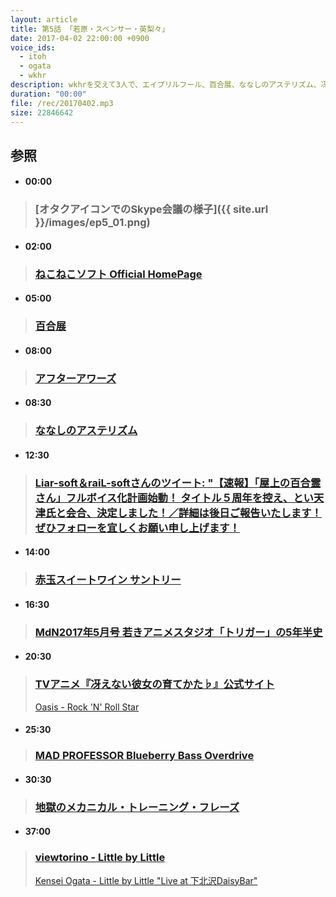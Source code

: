 ```yaml
---
layout: article
title: 第5話 「若原・スペンサー・英梨々」
date: 2017-04-02 22:00:00 +0900
voice_ids:
  - itoh
  - ogata
  - wkhr
description: wkhrを交えて3人で、エイプリルフール、百合展、ななしのアステリズム、冴えない彼女の育てかた、エモさとぶちかましなどについて話しました。
duration: "00:00"
file: /rec/20170402.mp3
size: 22846642
---
```


## 参照

- #### 00:00
> ### [オタクアイコンでのSkype会議の様子]({{ site.url }}/images/ep5_01.png)

- #### 02:00
> ### [ねこねこソフト Official HomePage](www.din.or.jp/~nekoneko/)

- #### 05:00
> ### [百合展](http://www.yuriten.com/2017/)

- #### 08:00
> ### [アフターアワーズ](http://amzn.asia/dWhlpPK)

- #### 08:30
> ### [ななしのアステリズム](http://www.ganganonline.com/contents/nanashino/)

- #### 12:30
> ### [Liar-soft＆raiL-softさんのツイート: "【速報】「屋上の百合霊さん」フルボイス化計画始動！ タイトル５周年を控え、とい天津氏と会合、決定しました！／詳細は後日ご報告いたします！ぜひフォローを宜しくお願い申し上げます！](https://twitter.com/liar_railsoft/status/845205907331989505)

- #### 14:00
> ### [赤玉スイートワイン サントリー](http://www.suntory.co.jp/wine/original/akadama/)

- #### 16:30
> ### [MdN2017年5月号 若きアニメスタジオ「トリガー」の5年半史](http://www.mdn.co.jp/di/MdN/)

- #### 20:30
> ### [TVアニメ『冴えない彼女の育てかた♭』公式サイト](http://www.saenai.tv/)
> [Oasis - Rock 'N' Roll Star](https://www.youtube.com/watch?v=3aatEBIZHNU)

- #### 25:30
> ### [MAD PROFESSOR Blueberry Bass Overdrive](http://www.mpamp.com/factory-pedals/blueberry-bass-overdrive/)

- #### 30:30
> ### [地獄のメカニカル・トレーニング・フレーズ](http://amzn.asia/3QPtJv5)

- #### 37:00
> ### [viewtorino - Little by Little](https://soundcloud.com/viewtorino/little-by-little)
> [Kensei Ogata - Little by Little "Live at 下北沢DaisyBar" ](https://www.youtube.com/watch?v=8tnvio7LlvY)
